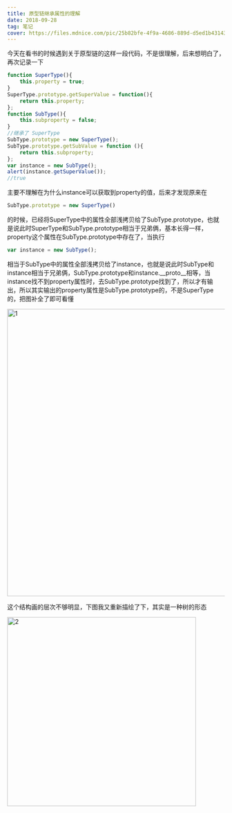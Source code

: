 ```yaml
---
title: 原型链继承属性的理解
date: 2018-09-28
tag: 笔记
cover: https://files.mdnice.com/pic/25b82bfe-4f9a-4686-889d-d5ed1b431435.png
---
```


今天在看书的时候遇到关于原型链的这样一段代码，不是很理解，后来想明白了，再次记录一下

```js
function SuperType(){
    this.property = true;
}
SuperType.prototype.getSuperValue = function(){
    return this.property;
};
function SubType(){
    this.subproperty = false;
}
//继承了 SuperType
SubType.prototype = new SuperType();
SubType.prototype.getSubValue = function (){
    return this.subproperty;
};
var instance = new SubType();
alert(instance.getSuperValue());
//true
```

主要不理解在为什么instance可以获取到property的值，后来才发现原来在

```js
SubType.prototype = new SuperType()
```

的时候，已经将SuperType中的属性全部浅拷贝给了SubType.prototype，也就是说此时SuperType和SubType.prototype相当于兄弟俩，基本长得一样，property这个属性在SubType.prototype中存在了，当执行

```js
var instance = new SubType();
```

相当于SubType中的属性全部浅拷贝给了instance，也就是说此时SubType和instance相当于兄弟俩，SubType.prototype和instance.__proto__相等，当instance找不到property属性时，去SubType.prototype找到了，所以才有输出，所以其实输出的property属性是SubType.prototype的，不是SuperType的，把图补全了即可看懂

<img width="664" alt="1" src="https://user-images.githubusercontent.com/13995641/46198368-e7413880-c33e-11e8-96c3-c97146bdef1a.png">


这个结构画的层次不够明显，下图我又重新描绘了下，其实是一种树的形态

<img width="437" alt="2" src="https://user-images.githubusercontent.com/13995641/46198378-ec9e8300-c33e-11e8-93e7-10f80338e0f3.png">
